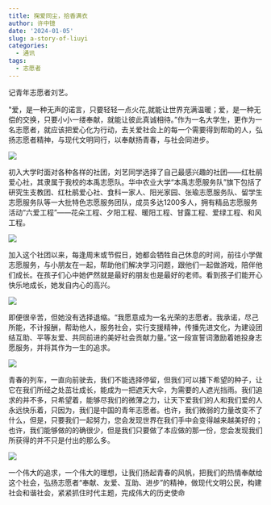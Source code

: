 ```yaml
---
title: 掬爱同尘，拾香满衣
author: 许中镱
date: '2024-01-05'
slug: a-story-of-liuyi
categories:
  - 通讯
tags:
  - 志愿者
---
```


记青年志愿者刘艺。

<!--more-->

"爱，是一种无声的诺言，只要轻轻一点火花,就能让世界充满温暖；爱，是一种无偿的交换，只要小小一缕奉献，就能让彼此真诚相待。”作为一名大学生，更作为一名志愿者，就应该把爱心化为行动，去关爱社会上的每一个需要得到帮助的人，弘扬志愿者精神，与现代文明同行，以奉献扬青春，与社会同进步。

![](https://vnote-1251564393.cos.ap-chengdu.myqcloud.com/picgo/202401051416756.png)

初入大学时面对各种各样的社团，刘艺同学选择了自己最感兴趣的社团——红杜鹃爱心社，其隶属于我校的本禹志愿队。华中农业大学“本禹志愿服务队”旗下包括了研究生支教团、红杜鹃爱心社、食科一家人、阳光家园、张瑜志愿服务队、留学生志愿服务队等一大批特色志愿服务团队，成员多达1200多人，拥有精品志愿服务活动“六爱工程”——花朵工程、夕阳工程、暖阳工程、甘露工程、爱绿工程、和风工程。 

![](https://vnote-1251564393.cos.ap-chengdu.myqcloud.com/picgo/202401051417642.png)

加入这个社团以来，每逢周末或节假日，她都会牺牲自己休息的时间，前往小学做志愿服务，与小朋友在一起，帮助他们解决学习问题，跟他们一起做游戏，陪伴他们成长。在孩子们心中她俨然就是最好的朋友也是最好的老师。看到孩子们能开心快乐地成长，她发自内心的高兴。

![](https://vnote-1251564393.cos.ap-chengdu.myqcloud.com/picgo/202401051417710.png)

即便很辛苦，但她没有选择退缩。“我愿意成为一名光荣的志愿者。我承诺，尽己所能，不计报酬，帮助他人，服务社会，实行支援精神，传播先进文化，为建设团结互助、平等友爱、共同前进的美好社会贡献力量。”这一段宣誓词激励着她投身志愿服务，并将其作为一生的追求。

![](https://vnote-1251564393.cos.ap-chengdu.myqcloud.com/picgo/202401051418608.png)

青春的列车，一直向前驶去，我们不能选择停留，但我们可以播下希望的种子，让它在我们所经之处茁壮成长，能成为一把遮天大伞，为需要的人遮光挡雨。我们追求的并不多，只希望着，能够尽我们的微薄之力，让天下爱我们的人和我们爱的人永远快乐着，只因为，我们是中国的青年志愿者。也许，我们微弱的力量改变不了什么，但是，只要我们一起努力，您会发现世界在我们手中会变得越来越美好的；也许，我们能够做的的确很少，但是我们只要做了本应做的那一份，您会发现我们所获得的并不只是付出的那么多。

![](https://vnote-1251564393.cos.ap-chengdu.myqcloud.com/picgo/202401051418041.png)

一个伟大的追求，一个伟大的理想，让我们扬起青春的风帆，把我们的热情奉献给这个社会，弘扬志愿者“奉献、友爱、互助、进步”的精神，做现代文明公民，构建社会和谐社会，紧紧抓住时代主题，完成伟大的历史使命

